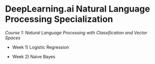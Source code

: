 # DeepLearning.ai Natural Language Processing Specialization

_Course 1: Natural Language Processing with Classification and Vector Spaces_

* Week 1) Logistic Regression

* Week 2) Naive Bayes
